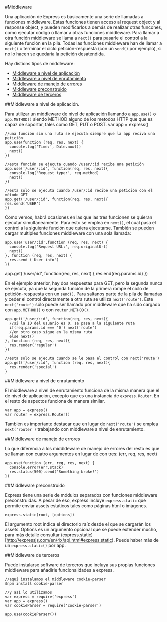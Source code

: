 #Middleware

Una aplicación de Express es básicamente una serie de llamadas a funciones middleware. Estas funciones tienen acceso al request object y al response object, y pueden modificarlos a demás de realizar otras funcones, como ejecutar código o llamar a otras funciones middleware.
Para llamar a otra función middleware se llama a `next()` para pasarle el control a la siguiente función en la pila. Todas las funciones middleware han de llamar a `next()` o terminar el ciclo petición-respuesta (con un `send()` por ejemplo), si no lo hacen se quedaría la petición desatendida.

Hay distions tipos de middleware:
 - [Middleware a nivel de aplicación](#Aplication-level)
 - [Middleware a nivel de enrutamiento](#Router-level)
 - [Middleware de manejo de errores](#Error-handling)
 - [Middleware preconstruido](#Built-in)
 - [Middleware de terceros](#Third-party)

##Middleware a nivel de aplicación.
<a name="Aplication-level"></a>

Para utilizar un middleware de nivel de aplicación llamando a `app.use()` o `app.METHOD()` siendo METHOD alguno de los metodos HTTP que que es capaz de soportar, tales como GET, PUT o POST.
    var app = express()

    //una función sin una ruta se ejecuta siempre que la app reciva una petición
    app.use(function (req, res, next) {
      console.log('Time:', Date.now())
      next()
    })
    
    //esta función se ejecuta cuando /user/:id recibe una petición
    app.use('/user/:id', function(req, res, next){
      console.log('Request type:', req.method)
      next()
    })
    
    //esta solo se ejecuta cuando /user/:id recibe una petición con el método GET
    app.get('/user/:id', function(req, res, next){
    res.send('USER')
    })

Como vemos, habrá ocasiones en las que las tres funcionen se quieran ejecutar simultaneamente. Para esto se emplea en `next()`, el cual pasa el control a la siguiente función que quiera ejecutarse. También se pueden cargar multiples funciones middleware con una sola llamada:

    app.use('user/:id',function (req, res, next) {
      console.log('Request URL:', req.originalUrl)
      next()
    }, function (req, res, next) {
      res.send ('User info')
    })
    
   app.get('/user/:id', function(req, res, next) {
     res.end(req.params.id)
   })

En el ejemplo anterior, hay dos respuestas para GET, pero la segunda nunca se ejecuta, ya que la segunda función de la primera rompe el ciclo de petición-respuesta con un `send()`. Para saltanos parte de la pila de llamadas y ceder el control directamente a otra ruta se utiliza `next('route')`. Este `next('route')` sólo puede ser llamado por middleware que ha sido cargado con `app.METHOD()` o con `router.METHOD()`.

    app.get('/user/:id', function(req, res, next){
      //si la ID del usuario es 0, se pasa a la siguiente ruta
      if(req.params.id === '0') next('route')
      //en otro caso sigue en la misma ruta
      else next()
    }, function (req, res, next){
      res.render('regular')
    })
    
    //esta solo se ejecuta cuando se le pasa el control con next('route')
    app.get('/user/:id', function (req, res, next){
      res.render('special')
    }


##Middleware a nivel de enrutamiento
<a name="Router-level"></a>

El middleware a nivel de enrutamiento funciona de la misma manera que el de nivel de aplicación, excepto que es una instancia de `express.Router`. En el resto de aspectos funciona de manera similar.

    var app = express()
    var router = express.Router()

También es importante destacar que en lugar de `next('route')` se emplea `next('router')` trabajando con middleware a nivel de enrutamiento.


##Middleware de manejo de errores
<a name="Error-handling"></a>

Lo que diferencia a los middldeware de manejo de errores del resto es que se llaman con cuatro argumentos en lugar de con tres: (err, req, res, next)

    app.use(function (err, req, res, next) {
      console.error(err.stack)
      res.status(500).send('Something broke!')
    })

##Middleware preconstruido
<a name = "Built-in"></a>

Express tiene una serie de módulos separados con funciones middleware preconstruidas. A pesar de eso, express incluye `express.static` que permite enviar assets estaticos tales como páginas html o imágenes.

    express.static(root, [options])

El argumento root indica el directorio raíz desde el que se cargarán los assets. Options es un argumento opcional que se puede extender mucho, para más detalle consultar (express.static)[http://expressjs.com/en/4x/api.html#express.static).
Puede haber más de un `express.static()` por app.

##Middleware de terceros
<a name= "Third-party"></a>

Puede instalarse software de terceros que incluya sus propias funciones middleware para añadirle funcionalidades a express.

    //aquí instalamos el middleware cookie-parser
    $npm install cookie-parser
    
    //y así lo utilizamos
    var express = require('express')
    var app = express()
    var cookieParser = require('cookie-parser')
    
    app.use(cookieParser())

